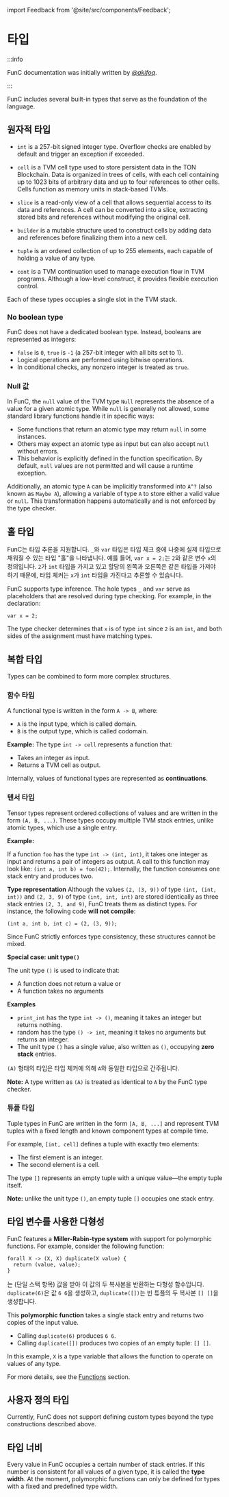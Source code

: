 import Feedback from '@site/src/components/Feedback';

# 타입

:::info

FunC documentation was initially written by *[@akifoq](https://github.com/akifoq/)*.

:::

FunC includes several built-in types that serve as the foundation of the language.

## 원자적 타입

- `int` is a 257-bit signed integer type. Overflow checks are enabled by default and trigger an exception if exceeded.

- `cell` is a TVM cell type used to store persistent data in the TON Blockchain. Data is organized in trees of cells, with each cell containing up to 1023 bits of arbitrary data and up to four references to other cells. Cells function as memory units in stack-based TVMs.

- `slice` is a read-only view of a cell that allows sequential access to its data and references. A cell can be converted into a slice, extracting stored bits and references without modifying the original cell.

- `builder` is a mutable structure used to construct cells by adding data and references before finalizing them into a new cell.

- `tuple` is an ordered collection of up to 255 elements, each capable of holding a value of any type.

- `cont` is a TVM continuation used to manage execution flow in TVM programs. Although a low-level construct, it provides flexible execution control.

Each of these types occupies a single slot in the TVM stack.

### No boolean type

FunC does not have a dedicated boolean type.
Instead, booleans are represented as integers:

- `false` is `0`, `true` is `-1` (a 257-bit integer with all bits set to 1).
- Logical operations are performed using bitwise operations.
- In conditional checks, any nonzero integer is treated as `true`.

### Null 값

In FunC, the `null` value of the TVM type `Null` represents the absence of a value for a given atomic type. While `null` is generally not allowed, some standard library functions handle it in specific ways:

- Some functions that return an atomic type may return `null` in some instances.
- Others may expect an atomic type as input but can also accept `null` without errors.
- This behavior is explicitly defined in the function specification.
 By default, `null` values are not permitted and will cause a runtime exception.

Additionally, an atomic type `A` can be implicitly transformed into `A^?` (also known as `Maybe A`),
allowing a variable of type `A` to store either a valid value or `null`.
This transformation happens automatically and is not enforced by the type checker.

## 홀 타입

FunC는 타입 추론을 지원합니다. `_`와 `var` 타입은 타입 체크 중에 나중에 실제 타입으로 채워질 수 있는 타입 "홀"을 나타냅니다. 예를 들어, `var x = 2;`는 `2`와 같은 변수 `x`의 정의입니다. `2`가 `int` 타입을 가지고 있고 할당의 왼쪽과 오른쪽은 같은 타입을 가져야 하기 때문에, 타입 체커는 `x`가 `int` 타입을 가진다고 추론할 수 있습니다.

FunC supports type inference. The hole types `_` and `var` serve as placeholders that are resolved during type checking.
For example, in the declaration:

```func
var x = 2;
```

The type checker determines that `x` is of type `int` since `2` is an `int`,
and both sides of the assignment must have matching types.

## 복합 타입

Types can be combined to form more complex structures.

### 함수 타입

A functional type is written in the form `A -> B`, where:

- `A` is the input type, which is called domain.
- `B` is the output type, which is called codomain.

**Example:**
The type `int -> cell` represents a function that:

- Takes an integer as input.
- Returns a TVM cell as output.

Internally, values of functional types are represented as **continuations**.

### 텐서 타입

Tensor types represent ordered collections of values and are written in the form `(A, B, ...)`.
These types occupy multiple TVM stack entries, unlike atomic types, which use a single entry.

**Example:**

If a function `foo` has the type `int -> (int, int)`,
it takes one integer as input and returns a pair of integers as output.
A call to this function may look like: `(int a, int b) = foo(42);`.
Internally, the function consumes one stack entry and produces two.

**Type representation**
Although the values `(2, (3, 9))` of type `(int, (int, int))` and `(2, 3, 9)` of type `(int, int, int)` are stored identically as three stack entries `(2, 3, and 9)`, FunC treats them as distinct types.
For instance, the following code **will not compile**:

```func
(int a, int b, int c) = (2, (3, 9));
```

Since FunC strictly enforces type consistency, these structures cannot be mixed.

**Special case: unit type`()`**

The unit type `()` is used to indicate that:

- A function does not return a value or
- A function takes no arguments

**Examples**

- `print_int` has the type `int -> ()`, meaning it takes an integer but returns nothing.
- random has the type `() -> int`, meaning it takes no arguments but returns an integer.
- The unit type `()` has a single value, also written as `()`, occupying **zero stack** entries.

`(A)` 형태의 타입은 타입 체커에 의해 `A`와 동일한 타입으로 간주됩니다.

**Note:** A type written as `(A)` is treated as identical to `A` by the FunC type checker.

### 튜플 타입

Tuple types in FunC are written in the form `[A, B, ...]` and represent TVM tuples with a fixed length and known component types at compile time.

For example, `[int, cell]` defines a tuple with exactly two elements:

- The first element is an integer.
- The second element is a cell.

The type `[]` represents an empty tuple with a unique value—the empty tuple itself.

**Note:** unlike the unit type `()`, an empty tuple `[]` occupies one stack entry.

## 타입 변수를 사용한 다형성

FunC features a  **Miller-Rabin-type system** with support for polymorphic functions.
For example, consider the following function:

```func
forall X -> (X, X) duplicate(X value) {
  return (value, value);
}
```

는 (단일 스택 항목) 값을 받아 이 값의 두 복사본을 반환하는 다형성 함수입니다. `duplicate(6)`은 값 `6 6`을 생성하고, `duplicate([])`는 빈 튜플의 두 복사본 `[] []`을 생성합니다.

This **polymorphic function** takes a single stack entry and returns two copies of the input value.

- Calling `duplicate(6)` produces `6 6`.
- Calling `duplicate([])` produces two copies of an empty tuple: `[] []`.

In this example, `X` is a type variable that allows the function to operate on values of any type.

For more details, see the [Functions](/v3/documentation/smart-contracts/func/docs/functions#polymorphism-with-forall) section.

## 사용자 정의 타입

Currently, FunC does not support defining custom types beyond the type constructions described above.

## 타입 너비

Every value in FunC occupies a certain number of stack entries.
If this number is consistent for all values of a given type, it is called the **type width**.
At the moment, polymorphic functions can only be defined for types with a fixed and predefined type width.

<Feedback />

